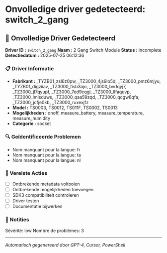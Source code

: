 # Onvolledige driver gedetecteerd: switch_2_gang

## 🚨 Onvolledige Driver Gedetecteerd

**Driver ID :** `switch_2_gang`
**Naam :** 2 Gang Switch Module
**Status :** incomplete
**Detectiedatum :** 2025-07-25 06:12:36

### 📋 Driver Informatie
- **Fabrikant :** _TYZB01_zsl6z0pw, _TZ3000_4js9lo5d, _TZ3000_pmz6mjyu, _TYZB01_digziiav, _TZ3000_fisb3ajo, _TZ3000_bvrlqyj7, _TZ3000_jl7qyupf, _TZ3000_7ed9cqgi, _TZ3000_llfaquvp, _TZ3000_lmlsduws, _TZ3000_qaa59zqd, _TZ3000_qcgw8qfa, _TZ3000_jcfje0kb, _TZ3000_ruxexjfz
- **Model :** TS0003, TS0012, TS011F, TS0002, TS0013
- **Mogelijkheden :** onoff, measure_battery, measure_temperature, measure_humidity
- **Categorie :** socket

### 🔍 Geïdentificeerde Problemen
- Nom manquant pour la langue: fr
- Nom manquant pour la langue: ta
- Nom manquant pour la langue: nl

### 🎯 Vereiste Acties
- [ ] Ontbrekende metadata voltooien
- [ ] Ontbrekende mogelijkheden toevoegen
- [ ] SDK3 compatibiliteit controleren
- [ ] Driver testen
- [ ] Documentatie bijwerken

### 📝 Notities
Sévérité: low
Nombre de problèmes: 3

---
*Automatisch gegenereerd door GPT-4, Cursor, PowerShell*

